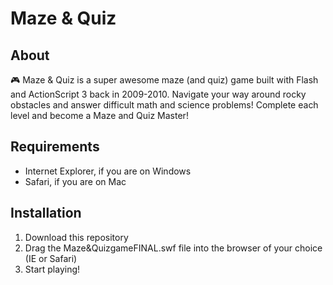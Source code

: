 # Maze & Quiz

## About
:video_game: Maze & Quiz is a super awesome maze (and quiz) game built with Flash and ActionScript 3 back in 2009-2010. Navigate your way around rocky obstacles and answer difficult math and science problems! Complete each level and become a Maze and Quiz Master!

## Requirements
- Internet Explorer, if you are on Windows
- Safari, if you are on Mac

## Installation
1. Download this repository
2. Drag the Maze&QuizgameFINAL.swf file into the browser of your choice (IE or Safari)
3. Start playing!
